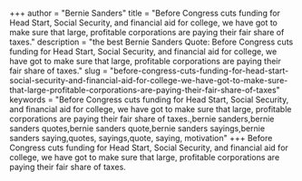 +++
author = "Bernie Sanders"
title = "Before Congress cuts funding for Head Start, Social Security, and financial aid for college, we have got to make sure that large, profitable corporations are paying their fair share of taxes."
description = "the best Bernie Sanders Quote: Before Congress cuts funding for Head Start, Social Security, and financial aid for college, we have got to make sure that large, profitable corporations are paying their fair share of taxes."
slug = "before-congress-cuts-funding-for-head-start-social-security-and-financial-aid-for-college-we-have-got-to-make-sure-that-large-profitable-corporations-are-paying-their-fair-share-of-taxes"
keywords = "Before Congress cuts funding for Head Start, Social Security, and financial aid for college, we have got to make sure that large, profitable corporations are paying their fair share of taxes.,bernie sanders,bernie sanders quotes,bernie sanders quote,bernie sanders sayings,bernie sanders saying,quotes, sayings,quote, saying, motivation"
+++
Before Congress cuts funding for Head Start, Social Security, and financial aid for college, we have got to make sure that large, profitable corporations are paying their fair share of taxes.
